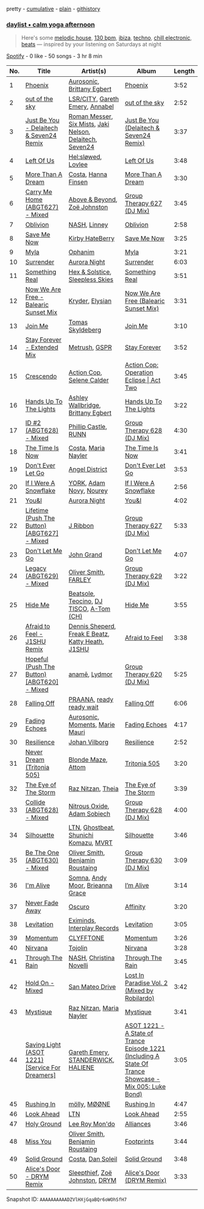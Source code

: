 pretty - [cumulative](/playlists/cumulative/37i9dQZF1EP6YuccBxUcC1.md) - [plain](/playlists/plain/37i9dQZF1EP6YuccBxUcC1) - [githistory](https://github.githistory.xyz/mdn522/spotify-playlist-archive/blob/main/playlists/plain/37i9dQZF1EP6YuccBxUcC1)

### [daylist • calm yoga afternoon](https://open.spotify.com/playlist/37i9dQZF1EP6YuccBxUcC1)

> Here's some <a href="spotify:playlist:37i9dQZF1EIh5oGUvPISuJ">melodic house</a>, <a href="spotify:playlist:37i9dQZF1EIdJGESPytB8N">130 bpm</a>, <a href="spotify:playlist:37i9dQZF1EIczFESyphgeB">ibiza</a>, <a href="spotify:playlist:37i9dQZF1EIeKh45OZ1ylm">techno</a>, <a href="spotify:playlist:37i9dQZF1EIgleteiFuyfD">chill electronic</a>, <a href="spotify:playlist:37i9dQZF1EIhgWBKbvXsvy">beats</a> — inspired by your listening on Saturdays at night

[Spotify](https://open.spotify.com/user/spotify) - 0 like - 50 songs - 3 hr 8 min

| No. | Title | Artist(s) | Album | Length |
|---|---|---|---|---|
| 1 | [Phoenix](https://open.spotify.com/track/57VxT7Jg6N19huOa6Ds6RS) | [Aurosonic](https://open.spotify.com/artist/1UkK91RiLw3FonVedbAVA1), [Brittany Egbert](https://open.spotify.com/artist/1mQw28X8O2WndUUfZuZKgv) | [Phoenix](https://open.spotify.com/album/4kWwACs8Ny9figCbOiHJp2) | 3:52 |
| 2 | [out of the sky](https://open.spotify.com/track/0dIVdVHRcWUJJfgDI739ju) | [LSR/CITY](https://open.spotify.com/artist/0YQ22xAzgefaKw8vKCAEp2), [Gareth Emery](https://open.spotify.com/artist/0hprEC0nsWuQPSHag1O2Vi), [Annabel](https://open.spotify.com/artist/4zR2t8bagib4ozydVgb93l) | [out of the sky](https://open.spotify.com/album/6yEMd5NnvafCdRw5j1bcpq) | 2:52 |
| 3 | [Just Be You \- Delaitech & Seven24 Remix](https://open.spotify.com/track/541INGFtsTGhXyQa0IdOt7) | [Roman Messer](https://open.spotify.com/artist/25DnzR3jtrD8StkyyRCvHR), [Six Mists](https://open.spotify.com/artist/0vdDEioIxzwNO0jO4DYnTL), [Jaki Nelson](https://open.spotify.com/artist/7oz4dlYyj9jadcbGJq1jwx), [Delaitech](https://open.spotify.com/artist/2j5gg4S7J8lkDrT3VI3z0t), [Seven24](https://open.spotify.com/artist/5IXYo9w7gGGHL9djeFyFi7) | [Just Be You \(Delaitech & Seven24 Remix\)](https://open.spotify.com/album/7z18SJNRSINl1iLEfO2Wa1) | 3:37 |
| 4 | [Left Of Us](https://open.spotify.com/track/70Qoe9CgHhBTQJkKLuGdD5) | [Hel:sløwed](https://open.spotify.com/artist/153wxN1mEz167KM0a34zss), [Lovlee](https://open.spotify.com/artist/0cPmf8oWIjuDXYrzsNFjj8) | [Left Of Us](https://open.spotify.com/album/6eCUTW4kxnG5UporA5xmYY) | 3:48 |
| 5 | [More Than A Dream](https://open.spotify.com/track/0OQPn7gmdzl8CVqwzII5wD) | [Costa](https://open.spotify.com/artist/7IIb3I34G7MKHkscqTWPIJ), [Hanna Finsen](https://open.spotify.com/artist/5aszqubLG0rR6bsz8BAzwP) | [More Than A Dream](https://open.spotify.com/album/4MAq0j9KX87PBXhY0gmeCr) | 3:30 |
| 6 | [Carry Me Home \(ABGT627\) \- Mixed](https://open.spotify.com/track/1DxzNlfGlhTS94JJQueyZa) | [Above & Beyond](https://open.spotify.com/artist/10gzBoINW3cLJfZUka8Zoe), [Zoë Johnston](https://open.spotify.com/artist/3dWyWwLvZWsWtXZHhmAiFL) | [Group Therapy 627 \(DJ Mix\)](https://open.spotify.com/album/7cv1HlDHEyGX6WQKGQlmdE) | 3:45 |
| 7 | [Oblivion](https://open.spotify.com/track/5AQQLjXCRAlJlGJf62L0B9) | [NASH](https://open.spotify.com/artist/70Zt1rJ1BkEhCyJPY0wKIZ), [Linney](https://open.spotify.com/artist/0vomb9Zaob10lPzxBcIiNb) | [Oblivion](https://open.spotify.com/album/4Aoau3XLe006PvKORWExwe) | 2:58 |
| 8 | [Save Me Now](https://open.spotify.com/track/06Jjl94QzzcyBoPN718X7N) | [Kirby HateBerry](https://open.spotify.com/artist/1Gdd5KJ9QVS9iwvt8Qn7on) | [Save Me Now](https://open.spotify.com/album/1en6buAZwrQPVtdlPOHyyJ) | 3:25 |
| 9 | [Myla](https://open.spotify.com/track/7v4zSvvkbcS452oCn1cM04) | [Ophanim](https://open.spotify.com/artist/2YwyA5Urid8g7xLN5Gf52b) | [Myla](https://open.spotify.com/album/5CRNpILZFCxZ1vGKi5CgCX) | 3:21 |
| 10 | [Surrender](https://open.spotify.com/track/3uQjCCcPPV6D20PjHbCFus) | [Aurora Night](https://open.spotify.com/artist/58PDMEzS2t3Ud9cI5epA12) | [Surrender](https://open.spotify.com/album/767HiIMiDkro6hi1GaiuzB) | 6:03 |
| 11 | [Something Real](https://open.spotify.com/track/6nfkhI3pKnUBUGeMiaToWV) | [Hex & Solstice](https://open.spotify.com/artist/09IVjJm54cApXuwVwmG04B), [Sleepless Skies](https://open.spotify.com/artist/7Jy7ZJfGj5gPCYZ44plZRs) | [Something Real](https://open.spotify.com/album/0hWv73gF9xmIQ7Pzmwn9mq) | 3:51 |
| 12 | [Now We Are Free \- Balearic Sunset Mix](https://open.spotify.com/track/0e3ZJ3tdBYBb6psA36nccV) | [Kryder](https://open.spotify.com/artist/1xfLBmx0n8DQri9HxJsq9O), [Elysian](https://open.spotify.com/artist/6IPtgWMGTP1ZVcfMeo0XlO) | [Now We Are Free \(Balearic Sunset Mix\)](https://open.spotify.com/album/39TPlCvpO5WxxJ1dNTQaS2) | 3:31 |
| 13 | [Join Me](https://open.spotify.com/track/6lTy865KPefhuBX1aNVu2w) | [Tomas Skyldeberg](https://open.spotify.com/artist/3yeLWKlxZaq5grWz85s0Ef) | [Join Me](https://open.spotify.com/album/1lupPkwQQQIyVi1ki2efne) | 3:10 |
| 14 | [Stay Forever \- Extended Mix](https://open.spotify.com/track/3tX0PVYdYWy9rldhUzRCRG) | [Metrush](https://open.spotify.com/artist/1vj2R6AWl8rj1na7VCkQK4), [GSPR](https://open.spotify.com/artist/1899F4ojFEHeMOWyXhnPje) | [Stay Forever](https://open.spotify.com/album/3aa5XkL8IUb6VvX9o1AggH) | 3:52 |
| 15 | [Crescendo](https://open.spotify.com/track/4kw8aZBjmvcAJ0TjYItoQi) | [Action Cop](https://open.spotify.com/artist/1Z68j75hNrsmmwuwOX2aRy), [Selene Calder](https://open.spotify.com/artist/6ol142WWS5UFXOVXQ6hRs3) | [Action Cop: Operation Eclipse \| Act Two](https://open.spotify.com/album/7By06HMqsyDRH4mMgXjAZU) | 3:45 |
| 16 | [Hands Up To The Lights](https://open.spotify.com/track/0K6asdgs5nvFq473ilycFA) | [Ashley Wallbridge](https://open.spotify.com/artist/4hNpdlfPY7R51u4FEkBxJG), [Brittany Egbert](https://open.spotify.com/artist/1mQw28X8O2WndUUfZuZKgv) | [Hands Up To The Lights](https://open.spotify.com/album/7beUroThZGpKwMtWiVLWvv) | 3:22 |
| 17 | [ID \#2 \(ABGT628\) \- Mixed](https://open.spotify.com/track/5j6dTvrDZHzuj3lJFjCHMB) | [Phillip Castle](https://open.spotify.com/artist/74Ly4RWI1R9HIKN76crvxd), [RUNN](https://open.spotify.com/artist/3l0H4QNiYYNdIsnZ4JgJAg) | [Group Therapy 628 \(DJ Mix\)](https://open.spotify.com/album/15X6kK8tXMvsLKGuRQE4B4) | 4:30 |
| 18 | [The Time Is Now](https://open.spotify.com/track/55adpqBNS6o2r12rgRspWb) | [Costa](https://open.spotify.com/artist/7IIb3I34G7MKHkscqTWPIJ), [Maria Nayler](https://open.spotify.com/artist/3tQfcFJsrGokPBQ5IgXY7O) | [The Time Is Now](https://open.spotify.com/album/70RMIwZpEpgLTu7MomgeVQ) | 3:41 |
| 19 | [Don't Ever Let Go](https://open.spotify.com/track/7exgIpmdOy2hjDNrEZDpi4) | [Angel District](https://open.spotify.com/artist/045HqayMEplh2S44FMiR6u) | [Don't Ever Let Go](https://open.spotify.com/album/46d8bcfLok4ZxiNo6JC1wH) | 3:53 |
| 20 | [If I Were A Snowflake](https://open.spotify.com/track/2aT2tYDakawaHnC37A02Bx) | [YORK](https://open.spotify.com/artist/20L5MecnuNujUE6imrfK0Q), [Adam Novy](https://open.spotify.com/artist/1aIdxkNvHvEhV358OjRHqT), [Nourey](https://open.spotify.com/artist/29eCbkd3VZXMgG5Ggyuaog) | [If I Were A Snowflake](https://open.spotify.com/album/34ApeNwpy2rw7iS8KVUvfl) | 2:56 |
| 21 | [You&I](https://open.spotify.com/track/1uYUNUD9w8dTi7AuUcxbjq) | [Aurora Night](https://open.spotify.com/artist/58PDMEzS2t3Ud9cI5epA12) | [You&I](https://open.spotify.com/album/0drLA7bAnw76MywI9E04js) | 4:02 |
| 22 | [Lifetime \(Push The Button\) \[ABGT627\] \- Mixed](https://open.spotify.com/track/34aRPBJHF6C58vUPlkCu8g) | [J Ribbon](https://open.spotify.com/artist/0d3EDVe5qgeW2UnrPgPhsk) | [Group Therapy 627 \(DJ Mix\)](https://open.spotify.com/album/7cv1HlDHEyGX6WQKGQlmdE) | 5:33 |
| 23 | [Don't Let Me Go](https://open.spotify.com/track/32tcNN3FELfyRpubOfxoXS) | [John Grand](https://open.spotify.com/artist/0aEdRQpkXFx1g2GwRfJgTy) | [Don't Let Me Go](https://open.spotify.com/album/72E12OT3vg7pSlXTdBtzJ2) | 4:07 |
| 24 | [Legacy \(ABGT629\) \- Mixed](https://open.spotify.com/track/6zE3CZ07FMsqmrDTswd5qu) | [Oliver Smith](https://open.spotify.com/artist/2Npo4Cfm48M2uKlvxiXMic), [FARLEY](https://open.spotify.com/artist/7uYA1SvZLemlrGJxyqdf4O) | [Group Therapy 629 \(DJ Mix\)](https://open.spotify.com/album/3UOPDiiV566Lu0mwaXQkQQ) | 3:22 |
| 25 | [Hide Me](https://open.spotify.com/track/7aSUHMo1obaQPKWI7hgK6f) | [Beatsole](https://open.spotify.com/artist/6Gs2jNsD9XkEYUJZOSx4qk), [Teocino](https://open.spotify.com/artist/1C0AruDDrzhQ5YXITIyos9), [DJ TISCO](https://open.spotify.com/artist/52g7ZWlWaf2yqLchy2XuTh), [A\-Tom \(CH\)](https://open.spotify.com/artist/5JcX7RIB0Ugj2fmxaKFTdm) | [Hide Me](https://open.spotify.com/album/1HeLgtDbC6N2YTgJV0AC0a) | 3:55 |
| 26 | [Afraid to Feel \- J1SHU Remix](https://open.spotify.com/track/0XA4DNnVEXtUyLosjenyNk) | [Dennis Sheperd](https://open.spotify.com/artist/1wzytoanlxHqWXGCpUxnbY), [Freak E Beatz](https://open.spotify.com/artist/72PA5rE1ByXjTijXCZA48C), [Katty Heath](https://open.spotify.com/artist/31cvPCTwxqNl84W1pMYUtv), [J1SHU](https://open.spotify.com/artist/5PgQSpTP6gg7BGgJpx8EWw) | [Afraid to Feel](https://open.spotify.com/album/64ugezYmgm6edrahiwwUv3) | 3:38 |
| 27 | [Hopeful \(Push The Button\) \[ABGT620\] \- Mixed](https://open.spotify.com/track/16VhMzOZVkrqDm5sg9Ftmk) | [anamē](https://open.spotify.com/artist/3sZvCZHU2V2idOYyUl3fBi), [Lydmor](https://open.spotify.com/artist/5aubywQASFk4xdR0fVTxFR) | [Group Therapy 620 \(DJ Mix\)](https://open.spotify.com/album/5OS0ha7zeQ1IKbG7lDPXsX) | 5:25 |
| 28 | [Falling Off](https://open.spotify.com/track/58H7F9wID20g0AbLjY6yGF) | [PRAANA](https://open.spotify.com/artist/7rgcAsQrCXfkQ4c7T0qF4n), [ready ready wait](https://open.spotify.com/artist/6AWFB7NHJvpGCslDbwbBgL) | [Falling Off](https://open.spotify.com/album/5r1CMS0eFW3PjVPzNVIwOx) | 6:06 |
| 29 | [Fading Echoes](https://open.spotify.com/track/4An3UGrdR7SDrWd6NNPHbm) | [Aurosonic](https://open.spotify.com/artist/1UkK91RiLw3FonVedbAVA1), [Moments](https://open.spotify.com/artist/436rgSPxqVCIcktFWclE9T), [Marie Mauri](https://open.spotify.com/artist/21H2LI2FuIqPMWqQKswBve) | [Fading Echoes](https://open.spotify.com/album/0BZrSQYmosv39Nv3qhzN89) | 4:17 |
| 30 | [Resilience](https://open.spotify.com/track/4by6cTY0hXYluBEhGREp5N) | [Johan Vilborg](https://open.spotify.com/artist/7hccrx4H5boJlleSXh1j7N) | [Resilience](https://open.spotify.com/album/2OkjjYjlInQb2C7RdfYiAm) | 2:52 |
| 31 | [Never Dream \(Tritonia 505\)](https://open.spotify.com/track/2ik9EgML3B0qS0vGz50cRp) | [Blonde Maze](https://open.spotify.com/artist/7jKdwKEJDwdloy2X6fyk9Y), [Attom](https://open.spotify.com/artist/1Xq5wasmlEwC6TqCqJtP5o) | [Tritonia 505](https://open.spotify.com/album/0819rML4AydVj7OGypCkQX) | 3:20 |
| 32 | [The Eye of The Storm](https://open.spotify.com/track/5vhToNO8KmJc0a3Q2j0dCo) | [Raz Nitzan](https://open.spotify.com/artist/4IKcM7c4MduuYMAXubwP6o), [Theia](https://open.spotify.com/artist/6e37WZLCCQ1rQbpcpaZrkk) | [The Eye of The Storm](https://open.spotify.com/album/2sodt2Wbi5GQ5hjoNTI9E2) | 3:39 |
| 33 | [Collide \(ABGT628\) \- Mixed](https://open.spotify.com/track/6rAFSbn3VqqycFDawAN2Sw) | [Nitrous Oxide](https://open.spotify.com/artist/0UJQXkmx6GjqUxugf7zzkR), [Adam Sobiech](https://open.spotify.com/artist/37RQXnjKqbY7DDOoeYpQCH) | [Group Therapy 628 \(DJ Mix\)](https://open.spotify.com/album/15X6kK8tXMvsLKGuRQE4B4) | 4:00 |
| 34 | [Silhouette](https://open.spotify.com/track/0rEF4w4B1Vg39YPefrD45c) | [LTN](https://open.spotify.com/artist/2IK99qf3aYxFWkgCkc7kQ3), [Ghostbeat](https://open.spotify.com/artist/6HM5cyDWiTq4ijhdsaRZiS), [Shunichi Komazu](https://open.spotify.com/artist/12pmBFJ1S6dxyClYKSsusN), [MVRT](https://open.spotify.com/artist/4o6dSaEQPjuz9CgVomOekK) | [Silhouette](https://open.spotify.com/album/1mCOBGW5hsM4vIjktrWuSg) | 3:46 |
| 35 | [Be The One \(ABGT630\) \- Mixed](https://open.spotify.com/track/6wQLR8zb8tvVDC3qPDLFdf) | [Oliver Smith](https://open.spotify.com/artist/2Npo4Cfm48M2uKlvxiXMic), [Benjamin Roustaing](https://open.spotify.com/artist/5soL2yvcsjVjFBaAF4gcdI) | [Group Therapy 630 \(DJ Mix\)](https://open.spotify.com/album/1MbzpWKyG22Zkc8sqgK80Y) | 3:09 |
| 36 | [I'm Alive](https://open.spotify.com/track/4PeGD915fRUugtOsyVL3ag) | [Somna](https://open.spotify.com/artist/1497VRGLDSi0Tb1sPill0K), [Andy Moor](https://open.spotify.com/artist/0Fn4agIyGMwQsKHrx1i8Dn), [Brieanna Grace](https://open.spotify.com/artist/5tpQ8DM8YGZRtBI0zyxTwg) | [I’m Alive](https://open.spotify.com/album/3QNDlVWHzOABuBmc41XyKk) | 3:14 |
| 37 | [Never Fade Away](https://open.spotify.com/track/6nJcfmGp7ZUDotoMuymyya) | [Oscuro](https://open.spotify.com/artist/2FYj4Dc7l6f8JyLB2I3eLl) | [Affinity](https://open.spotify.com/album/7cPCw81jD5Z76QXQhcCREM) | 3:20 |
| 38 | [Levitation](https://open.spotify.com/track/6joa8tofJFGdB9HkOjn9F6) | [Eximinds](https://open.spotify.com/artist/2rDzllD1jSxxJCcRX2l55K), [Interplay Records](https://open.spotify.com/artist/0e11VHbS26W0oNGZflYPeL) | [Levitation](https://open.spotify.com/album/0XBB3gJuEnNz8ejgTkl0uQ) | 3:05 |
| 39 | [Momentum](https://open.spotify.com/track/5BoEk85Sdf0jkXt0LvWG2H) | [CLYFFTONE](https://open.spotify.com/artist/0LtKLowEG3pnjnV5ySr6Pn) | [Momentum](https://open.spotify.com/album/29XaX1QJKWVWtz3I7JpOYt) | 3:26 |
| 40 | [Nirvana](https://open.spotify.com/track/27eFacGkKBXV9Qc75WQPIu) | [Tojolin](https://open.spotify.com/artist/1FU6XJPj5fL6Ll2nWxGfYt) | [Nirvana](https://open.spotify.com/album/1FCYhvmu94WGcJe5nBAjPX) | 3:28 |
| 41 | [Through The Rain](https://open.spotify.com/track/7ugStIUkn5ADzuRovHwSp3) | [NASH](https://open.spotify.com/artist/70Zt1rJ1BkEhCyJPY0wKIZ), [Christina Novelli](https://open.spotify.com/artist/1dbzT291PCwwYJK0l3Tr1n) | [Through The Rain](https://open.spotify.com/album/5KPMBiThSiL7HwCbFP4rcC) | 3:45 |
| 42 | [Hold On \- Mixed](https://open.spotify.com/track/4eclPzxZfuHYQO2nEoGmbM) | [San Mateo Drive](https://open.spotify.com/artist/1lncSFhRrlzvx0DvDSmeKB) | [Lost In Paradise Vol\. 2 \(Mixed by Robilardo\)](https://open.spotify.com/album/0oLFbbrQWwm0NhcZtZ6wYn) | 3:42 |
| 43 | [Mystique](https://open.spotify.com/track/1PMLoyrVeOS62HWTchOXq1) | [Raz Nitzan](https://open.spotify.com/artist/4IKcM7c4MduuYMAXubwP6o), [Maria Nayler](https://open.spotify.com/artist/3tQfcFJsrGokPBQ5IgXY7O) | [Mystique](https://open.spotify.com/album/6vWmTCmCX2sOCnI5H4HH6l) | 3:41 |
| 44 | [Saving Light \(ASOT 1221\) \[Service For Dreamers\]](https://open.spotify.com/track/2u5R0OMZhl9G7xTuvk1J1M) | [Gareth Emery](https://open.spotify.com/artist/0hprEC0nsWuQPSHag1O2Vi), [STANDERWICK](https://open.spotify.com/artist/6mLXfZ1OfXde8Iy9BfKoHE), [HALIENE](https://open.spotify.com/artist/1sKIizVYeHkGy7Tjmn9QRj) | [ASOT 1221 \- A State of Trance Episode 1221 \(Including A State Of Trance Showcase \- Mix 005: Luke Bond\)](https://open.spotify.com/album/4M3sGR8j7Slbj6Gs5UXy5h) | 3:05 |
| 45 | [Rushing In](https://open.spotify.com/track/2SFSd0cuykFFzAYDGH42jD) | [mölly](https://open.spotify.com/artist/6Xu5UlsnkfZs7hVBR9Gmxq), [MØØNE](https://open.spotify.com/artist/7kKL0Z6mypwMkgCevMfuQ6) | [Rushing In](https://open.spotify.com/album/6OQJRKgvunahbPwdBEBzuu) | 4:47 |
| 46 | [Look Ahead](https://open.spotify.com/track/7M42jZHJEtZflnxF4jUKkD) | [LTN](https://open.spotify.com/artist/2IK99qf3aYxFWkgCkc7kQ3) | [Look Ahead](https://open.spotify.com/album/5jH8C1JYAIw2pG3FrzWAll) | 2:55 |
| 47 | [Holy Ground](https://open.spotify.com/track/4c8Ir6S10oBfQFLPv34UhX) | [Lee Roy Mon'do](https://open.spotify.com/artist/4Wxrposn6r7Yi6EJAh8Nwc) | [Alliances](https://open.spotify.com/album/0kiNK1lVgHhoinKTudhPeL) | 3:46 |
| 48 | [Miss You](https://open.spotify.com/track/0cXtTdbjB9brtHsilP1dzH) | [Oliver Smith](https://open.spotify.com/artist/2Npo4Cfm48M2uKlvxiXMic), [Benjamin Roustaing](https://open.spotify.com/artist/5soL2yvcsjVjFBaAF4gcdI) | [Footprints](https://open.spotify.com/album/3lD2gx9qt85wDmbYOc1lar) | 3:44 |
| 49 | [Solid Ground](https://open.spotify.com/track/1mlfl7ildO8yhwHDFeyses) | [Costa](https://open.spotify.com/artist/7IIb3I34G7MKHkscqTWPIJ), [Dan Soleil](https://open.spotify.com/artist/2z0mmxKTw0KpO7Qnb6aB2r) | [Solid Ground](https://open.spotify.com/album/6wsyw6KCMxfhHcmWx3BPCd) | 3:48 |
| 50 | [Alice's Door \- DRYM Remix](https://open.spotify.com/track/2H4xAf95gUs2KHIHu5qeLM) | [Sleepthief](https://open.spotify.com/artist/0zipHFQI7bbRUZ9tTYttrh), [Zoë Johnston](https://open.spotify.com/artist/3dWyWwLvZWsWtXZHhmAiFL), [DRYM](https://open.spotify.com/artist/0kDuIuxZhlgE9XYRy6NVSq) | [Alice's Door \(DRYM Remix\)](https://open.spotify.com/album/4ZMswazVltD7eiOodE4K0P) | 3:33 |

Snapshot ID: `AAAAAAAAAADZVlHXjGqaBQr6oWOhSfH7`
